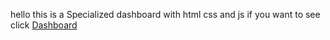 hello 
this is a Specialized dashboard with html css and js
if you want to see
click [Dashboard](https://reihanehhosseini.github.io/Dashboard)
